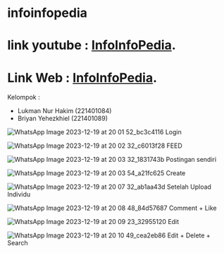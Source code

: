 # infoinfopedia
# link youtube : [InfoInfoPedia](https://youtu.be/Un8_49EBll0).  
# Link Web     : [InfoInfoPedia](https://infoinfopedia.kesug.com/login.php).  
Kelompok :  
* Lukman Nur Hakim (221401084)  
* Briyan Yehezkhiel (221401089)  
  
![WhatsApp Image 2023-12-19 at 20 01 52_bc3c4116](https://github.com/briyanyehezkhiel/infoinfopedia/assets/114645700/c4385c41-5a62-4f3d-b830-5a5fc5570145) 
Login


![WhatsApp Image 2023-12-19 at 20 02 32_c6013f28](https://github.com/briyanyehezkhiel/infoinfopedia/assets/114645700/dd0e55b0-b81d-47bf-8e0b-7b00e7ff5770) 
FEED

![WhatsApp Image 2023-12-19 at 20 03 32_1831743b](https://github.com/briyanyehezkhiel/infoinfopedia/assets/114645700/837ee616-592f-44d4-90d4-2ebc65332dd0)
Postingan sendiri

![WhatsApp Image 2023-12-19 at 20 03 54_a21fc625](https://github.com/briyanyehezkhiel/infoinfopedia/assets/114645700/4c2d95e0-4e2a-4cd3-b082-13409c25ddcc)
Create 

![WhatsApp Image 2023-12-19 at 20 07 32_ab1aa43d](https://github.com/briyanyehezkhiel/infoinfopedia/assets/114645700/3ac51a55-b9cf-4341-9dc3-522c56be046d)
Setelah Upload Individu

![WhatsApp Image 2023-12-19 at 20 08 48_84d57687](https://github.com/briyanyehezkhiel/infoinfopedia/assets/114645700/c00633f4-7e2e-4804-83b2-d45af4a5d4ec)
Comment + Like 

![WhatsApp Image 2023-12-19 at 20 09 23_32955120](https://github.com/briyanyehezkhiel/infoinfopedia/assets/114645700/438e6c59-20ef-4736-86ed-baa6e7ecfaaa)
Edit

![WhatsApp Image 2023-12-19 at 20 10 49_cea2eb86](https://github.com/briyanyehezkhiel/infoinfopedia/assets/114645700/fa4f1a87-eede-4086-85a1-80a283346762)
Edit + Delete + Search
